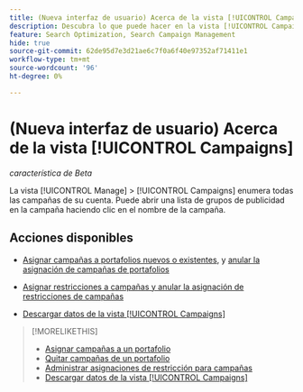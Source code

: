 ```yaml
---
title: (Nueva interfaz de usuario) Acerca de la vista [!UICONTROL Campaigns]
description: Descubra lo que puede hacer en la vista [!UICONTROL Campaigns].
feature: Search Optimization, Search Campaign Management
hide: true
source-git-commit: 62de95d7e3d21ae6c7f0a6f40e97352af71411e1
workflow-type: tm+mt
source-wordcount: '96'
ht-degree: 0%

---
```


# (Nueva interfaz de usuario) Acerca de la vista [!UICONTROL Campaigns]

*característica de Beta*

La vista [!UICONTROL Manage] > [!UICONTROL Campaigns] enumera todas las campañas de su cuenta. Puede abrir una lista de grupos de publicidad en la campaña haciendo clic en el nombre de la campaña.

## Acciones disponibles

* [Asignar campañas a portafolios nuevos o existentes](https://experienceleague.adobe.com/es/docs/advertising/search-social-commerce/campaign-management/campaign-assign-to-portfolio), y [anular la asignación de campañas de portafolios](https://experienceleague.adobe.com/es/docs/advertising/search-social-commerce/campaign-management/campaign-remove-from-portfolio)

* [Asignar restricciones a campañas y anular la asignación de restricciones de campañas](/help/search-social-commerce/new-ui/manage/campaigns/campaign-constraint-assignments-manage.md)

* [Descargar datos de la vista [!UICONTROL Campaigns]](/help/search-social-commerce/new-ui/manage/campaigns/campaign-view-report.md)

>[!MORELIKETHIS]
>
>* [Asignar campañas a un portafolio](https://experienceleague.adobe.com/es/docs/advertising/search-social-commerce/campaign-management/campaign-assign-to-portfolio)
>* [Quitar campañas de un portafolio](https://experienceleague.adobe.com/es/docs/advertising/search-social-commerce/campaign-management/campaign-remove-from-portfolio)
>* [Administrar asignaciones de restricción para campañas](campaign-constraint-assignments-manage.md)
>* [Descargar datos de la vista [!UICONTROL Campaigns]](campaign-view-report.md)
